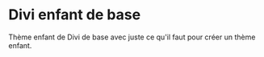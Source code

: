 # Divi enfant de base
Thème enfant de Divi de base avec juste ce qu'il faut pour créer un thème enfant.
